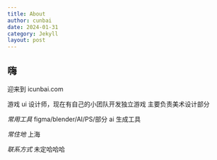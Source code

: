 ```yaml
---
title: About
author: cunbai
date: 2024-01-31
category: Jekyll
layout: post
---
```


## 嗨

迎来到 icunbai.com

游戏 ui 设计师，现在有自己的小团队开发独立游戏
主要负责美术设计部分

_常用工具_
figma/blender/AI/PS/部分 ai 生成工具

_常住地_
上海

_联系方式_
未定哈哈哈
